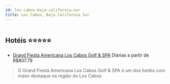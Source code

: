 ```yaml
---
id: los-cabos-baja-california-sur
title: Los Cabos, Baja California Sur
---
```


<center><img src="http://media.omnibees.com/Images/7725/Property/326442.jpg" alt="" /></center>


## Hotéis ⭐️⭐️⭐️⭐️⭐️

-    [Grand Fiesta Americana Los Cabos Golf & SPA](https://www.hurb.com/aud/https://www.hurb.com/hoteis/los-cabos/grand-fiesta-americana-los-cabos-golf-spa-OMN-7725?cmp=18055) Diárias a partir de R$807.79
   > O Grand Fiesta Americana Los Cabos Golf & SPA é um dos hotéis com maior destaque na região do Los Cabos
